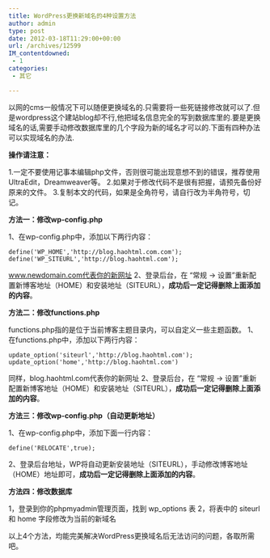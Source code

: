 ```yaml
---
title: WordPress更换新域名的4种设置方法
author: admin
type: post
date: 2012-03-18T11:29:00+00:00
url: /archives/12599
IM_contentdowned:
 - 1
categories:
 - 其它

---
```

以网的cms一般情况下可以随便更换域名的.只需要将一些死链接修改就可以了.但是wordpress这个建站blog却不行,他把域名信息完全的写到数据库里的.要是更换域名的话,需要手动修改数据库里的几个字段为新的域名才可以的.下面有四种办法可以实现域名的办法.

**操作请注意：**

1.一定不要使用记事本编辑php文件，否则很可能出现意想不到的错误，推荐使用UltraEdit，Dreamweaver等。
2.如果对于修改代码不是很有把握，请预先备份好原来的文件。
3.复制本文的代码，如果是全角符号，请自行改为半角符号，切记。

**方法一：修改wp-config.php**

1、在wp-config.php中，添加以下两行内容：

```
define('WP_HOME','http://blog.haohtml.com.com');
define('WP_SITEURL','http://blog.haohtml.com');
```

www.newdomain.com代表你的新网址
2、登录后台，在 “常规 -> 设置”重新配置新博客地址（HOME）和安装地址（SITEURL），**成功后一定记得删除上面添加的内容**。

**方法二：修改functions.php**

functions.php指的是位于当前博客主题目录内，可以自定义一些主题函数。
1、在functions.php中，添加以下两行内容：

```
update_option('siteurl','http://blog.haohtml.com');
update_option('home','http://blog.haohtml.com')
```

同样，blog.haohtml.com代表你的新网址
2、登录后台，在 “常规 -> 设置”重新配置新博客地址（HOME）和安装地址（SITEURL），**成功后一定记得删除上面添加的内容**。

**方法三：修改wp-config.php（自动更新地址）**

1、在wp-config.php中，添加下面一行内容：

```
define('RELOCATE',true);
```

2、登录后台地址，WP将自动更新安装地址（SITEURL），手动修改博客地址（HOME）地址即可，**成功后一定记得删除上面添加的内容**。

**方法四：修改数据库**

1，登录到你的phpmyadmin管理页面，找到 wp_options 表
2，将表中的 siteurl 和 home 字段修改为当前的新域名

以上4个方法，均能完美解决WordPress更换域名后无法访问的问题，各取所需吧。